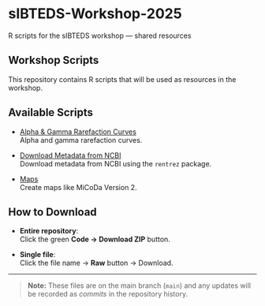 # sIBTEDS-Workshop-2025
R scripts for the sIBTEDS workshop — shared resources

## Workshop Scripts

This repository contains R scripts that will be used as resources in the workshop.

## Available Scripts

- [Alpha & Gamma Rarefaction Curves](./Alfa_Gamma_Rarefaction_Curves/Alfa&GammaRarefactionCurves.R)  
  Alpha and gamma rarefaction curves.

- [Download Metadata from NCBI](./DownloadMetadataFromNCBI/ScriptRentrezPackage_EMP.R)  
  Download metadata from NCBI using the `rentrez` package.

- [Maps](./Maps/Maps_MiCoDaV2_2025.R)  
  Create maps like MiCoDa Version 2.

## How to Download

- **Entire repository**:  
  Click the green **Code → Download ZIP** button.
  
- **Single file**:  
  Click the file name → **Raw** button → Download.

---

> **Note:** These files are on the main branch (`main`) and any updates will be recorded as *commits* in the repository history.
